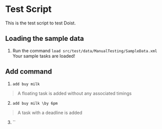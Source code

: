 ﻿# Test Script

This is the test script to test Doist.

## Loading the sample data

1. Run the command `load src/test/data/ManualTesting/SampleData.xml`  
Your sample tasks are loaded!

## Add command
1. `add buy milk`
> A floating task is added without any associated timings

2. `add buy milk \by 6pm`
> A task with a deadline is added

3. ``
